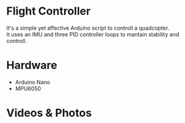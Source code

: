 # Flight Controller
It's a simple yet affective Arduino script to controll a quadcopter.<br>
It uses an IMU and three PID controller loops to mantain stability and controll.

# Hardware
- Arduino Nano
- MPU6050

# Videos & Photos
